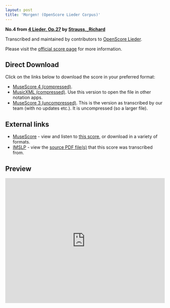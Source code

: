 ```yaml
---
layout: post
title: 'Morgen! (OpenScore Lieder Corpus)'
---
```


__No.4 from [4 Lieder, Op.27](https://fourscoreandmore.org/OpenScore/Strauss%2C_Richard/4_Lieder%2C_Op.27/) by [Strauss,_Richard](https://fourscoreandmore.org/OpenScore/Strauss%2C_Richard)__

Transcribed and maintained by contributors to [OpenScore Lieder].

Please visit the [official score page] for more information.

[official score page]: https://musescore.com/openscore-lieder-corpus/scores/6199578
[OpenScore Lieder]: https://musescore.com/openscore-lieder-corpus

## Direct Download

Click on the links below to download the score in your preferred format:
- [MuseScore 4 (compressed)](https://fourscoreandmore.org/OpenScore/Strauss%2C_Richard/4_Lieder%2C_Op.27/4_Morgen%21.mscz).
- [MusicXML (compressed)](https://fourscoreandmore.org/OpenScore/Strauss%2C_Richard/4_Lieder%2C_Op.27/4_Morgen%21.mxl). Use this version to open the file in other notation apps.
- [MuseScore 3 (uncompressed)](https://raw.githubusercontent.com/OpenScore/Lieder/refs/heads/main/scores/Strauss%2C_Richard/4_Lieder%2C_Op.27/4_Morgen%21/lc6199578.mscx). This is the version as transcribed by our team (with no updates etc.). It is uncompressed (so a larger file).

## External links

- [MuseScore] - view and listen to [this score][MuseScore], or download in a variety of formats.
- [IMSLP] - view the [source PDF file(s)][IMSLP] that this score was transcribed from.

[MuseScore]: https://musescore.com/score/6199578
[IMSLP]: https://imslp.org/wiki/Special:ReverseLookup/135548

## Preview

<iframe width="100%" height="394" src="https://musescore.com/openscore-lieder-corpus/scores/6199578/embed" frameborder="0" allowfullscreen allow="autoplay; fullscreen"></iframe>
